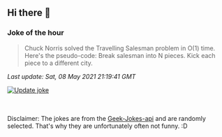 ## Hi there 👋

### Joke of the hour
<!-- joke -->
>Chuck Norris solved the Travelling Salesman problem in O(1) time. Here's the pseudo-code: Break salesman into N pieces. Kick each piece to a different city.
<!-- /joke -->

*Last update: Sat, 08 May 2021 21:19:41 GMT*

[![Update joke](https://github.com/nclskfm/nclskfm/actions/workflows/joke.yml/badge.svg)](https://github.com/nclskfm/nclskfm/actions/workflows/joke.yml)

<br><br>
Disclaimer: The jokes are from the [Geek-Jokes-api](https://github.com/sameerkumar18/geek-joke-api) and are randomly selected. That's why they are unfortunately often not funny. :D
